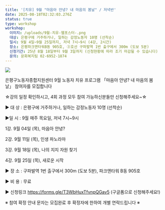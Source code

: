 ```yaml
---
title: '[치유] 9월 "마음아 안녕? 내 마음의 봄날" / 저녁반'
date: 2025-08-18T02:32:03.276Z
status: true
type: workshop
workshop:
  이미지: /uploads/9월-치유-웹포스터-.png
  대상: 은평구에 거주하거나, 일하는 감정노동자 10명 (선착순)
  일시: 9월 4일~9월 25일까지, 저녁 7시~9시 (4강, 2시간)
  장소: 은평파크앤타워B동 905호, ③호선 구파발역 1번 출구에서 300m (도보 5분)
  신청기간: 25년 8월 18일부터 9월 3일까지 (신청현황에 따라 조기 마감될 수 있습니다)
  문의: 문화복지팀 02-6952-1874
---
```

![](/uploads/9월-치유-웹포스터-.png)

은평구노동자종합지원센터 9월 노동자 치유 프로그램 「마음아 안녕? 내 마음의 봄날」 참여자를 모집합니다

☆강의 일정 확인하시고, 4회 과정 모두 참여 가능하신분들만 신청해주세요~☆

▶ 대 상 : 은평구에 거주하거나, 일하는 감정노동자 10명 (선착순)

▶일 시 : 9월 매주 목요일, 저녁 7시~9시

1강. 9월 04일 (목), 마음아 안녕?

2강. 9월 11일 (목), 인생 파노라마 

3강. 9월 18일 (목), 나의 지지 자원 찾기

4강. 9월 25일 (목), 새로운 시작

▶ 장 소 : 구파발역 1번 출구에서 300m (도보 5분), 파크앤타워 B동 905호

▶ 비 용 ​: 무료

​▶ 신청링크 https://forms.gle/T3WbHuxTfvnpQGav5 (구글폼으로 신청해주세요!)

※ 참여 확정 안내 문자는 모집완료 후 확정자에 한하여 개별 연락드립니다 ※